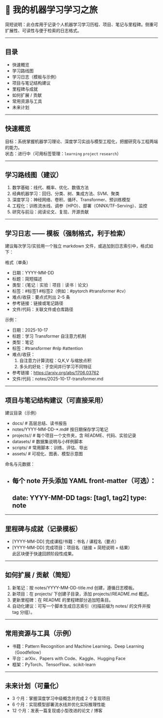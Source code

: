# 🚀 我的机器学习学习之旅

简短说明：此仓库用于记录个人机器学习学习历程、项目、笔记与里程碑。侧重可扩展性、可读性与便于检索的日志格式。

---

## 目录
- 快速概览
- 学习路线图
- 学习日志（模板与示例）
- 项目与笔记结构建议
- 里程碑与成就
- 如何扩展 / 贡献
- 常用资源与工具
- 未来计划

---

## 快速概览
目标：系统掌握机器学习理论、深度学习实战与模型工程化，把握研究与工程两端的能力。  
状态：进行中（可用标签管理：`learning` `project` `research`）

---

## 学习路线图（建议）
1. 数学基础：线代、概率、优化、数值方法  
2. 经典机器学习：回归、分类、树、集成方法、SVM、聚类  
3. 深度学习：神经网络、卷积、循环、Transformer、预训练模型  
4. 工程化：训练流水线、调参（HPO）、部署（ONNX/TF-Serving）、监控  
5. 研究与前沿：阅读论文、复现、开源贡献

---

## 学习日志 —— 模板（强制格式，利于检索）
建议每次学习/实验用一个独立 markdown 文件，或追加到日志索引中，格式如下：

格式（单条）
- 日期：YYYY-MM-DD  
- 标题：简短描述  
- 类型：{笔记｜实验｜项目｜读书｜论文}  
- 标签：#标签1 #标签2（例如：#pytorch #transformer #cv）  
- 难点/收获：要点式列出 2–5 条  
- 参考链接：链接或笔记路径  
- 文件/代码：关联文件或仓库路径

示例：
- 日期：2025-10-17  
- 标题：学习 Transformer 自注意力机制  
- 类型：笔记  
- 标签：#transformer #nlp #attention  
- 难点/收获：
  1. 自注意力计算流程：Q,K,V 与缩放点积  
  2. 多头的好处：子空间并行学习不同特征  
- 参考链接：https://arxiv.org/abs/1706.03762  
- 文件/代码：notes/2025-10-17-transformer.md

---

## 项目与笔记结构建议（可直接采用）
建议目录（示例）
- docs/                # 高层总结、读书报告
- notes/YYYY-MM-DD-*.md# 按日期保存学习笔记
- projects/<proj>/      # 每个项目一个文件夹，含 README、代码、实验记录
- datasets/             # 数据集说明与小样例脚本
- scripts/              # 常用脚本：训练、评估、导出
- assets/               # 可视化、图表、模型示意图

命名与元数据：
- 每个 note 开头添加 YAML front-matter（可选）：
  ---
  date: YYYY-MM-DD
  tags: [tag1, tag2]
  type: note
  ---

---

## 里程碑与成就（记录模板）
- [YYYY-MM-DD] 完成课程/书籍：书名 / 课程名（要点）  
- [YYYY-MM-DD] 完成项目：项目名（链接 + 简短说明 + 结果）  
此区块便于快速回顾阶段性成果。

---

## 如何扩展 / 贡献（简短）
1. 新笔记：按 notes/YYYY-MM-DD-title.md 创建，遵循日志模板。  
2. 新项目：在 projects/ 下创建子目录，添加 projects/<name>/README.md 概述。  
3. 更新里程碑：在 README 的里程碑部分追加短条目。  
4. 自动化建议：可写一个脚本生成日志索引（扫描前缀为 notes/ 的文件并按 tag 分组）。

---

## 常用资源与工具（示例）
- 书籍：Pattern Recognition and Machine Learning、Deep Learning（Goodfellow）  
- 平台：arXiv、Papers with Code、Kaggle、Hugging Face  
- 框架：PyTorch、TensorFlow、scikit-learn

---

## 未来计划（可量化）
- 3 个月：掌握深度学习中级概念并完成 2 个复现项目  
- 6 个月：实现模型部署流水线并优化实际推理性能  
- 12 个月：发表一篇复现或小型改进的论文 / 博客